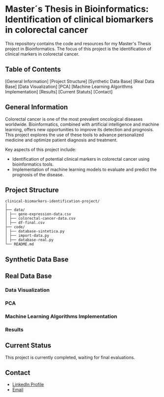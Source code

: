 # Master´s Thesis in Bioinformatics: Identification of clinical biomarkers in colorectal cancer

This repository contains the code and resources for my Master's Thesis project in Bioinformatics. The focus of this project is the identification of clinical markers in colorectal cancer. 

## Table of Contents
[General Information]
[Project Structure]
[Synthetic Data Base]
[Real Data Base]
[Data Visualization]
[PCA]
[Machine Learning Algorithms Implementation] 
[Results]
[Current Statuts]
[Contact]



## General Information
Colorectal cancer is one of the most prevalent oncological diseases worldwide. Bioinformatics, combined with artificial intelligence and machine learning, offers new opportunities to improve its detection and prognosis. This project explores the use of these tools to advance personalized medicine and optimize patient diagnosis and treatment.

Key aspects of this project include:
- Identification of potential clinical markers in colorectal cancer using bioinformatics tools.
- Implementation of machine learning models to evaluate and predict the prognosis of the disease.

## Project Structure 
```
clinical-biomarkers-identification-project/
│
├── data/
│ ├── gene-expression-data.csv
│ ├── colorectal-cancer-data.csv
│ ├── df-final.csv
├── code/
│ ├── database-sintetica.py
│ ├── import-data.py
│ ├── database-real.py
└── README.md
````

## Synthetic Data Base


## Real Data Base 


### Data Visualization 


### PCA


### Machine Learning Algorithms Implementation 


### Results 


## Current Status 
This project is currently completed, waiting for final evaluations.

## Contact
- [LinkedIn Profile](https://www.linkedin.com/in/inmaculadajuarez)
- [Email](mailto:inma.juarez24@gmail.com)  

